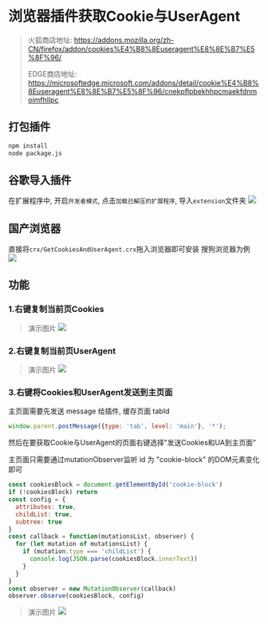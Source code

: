 ﻿# 浏览器插件获取Cookie与UserAgent
> 火狐商店地址: https://addons.mozilla.org/zh-CN/firefox/addon/cookies%E4%B8%8Euseragent%E8%8E%B7%E5%8F%96/
> 
> EDGE商店地址: https://microsoftedge.microsoft.com/addons/detail/cookie%E4%B8%8Euseragent%E8%8E%B7%E5%8F%96/cnekpflpbekhhpcmaekfdnmoimfhllpc

## 打包插件
```bash
npm install
node package.js
```

## 谷歌导入插件
在扩展程序中, 开启`开发者模式`, 点击`加载已解压的扩展程序`, 导入`extension`文件夹
![](./imgs/install.jpg)

## 国产浏览器
直接将`crx/GetCookiesAndUserAgent.crx`拖入浏览器即可安装
搜狗浏览器为例
![](./imgs/install2.jpg)

## 功能
### 1.右键复制当前页Cookies

>演示图片
![](./imgs/1.gif)


### 2.右键复制当前页UserAgent

>演示图片
![](./imgs/2.gif)


### 3.右键将Cookies和UserAgent发送到主页面
主页面需要先发送 message 给插件, 缓存页面 tabId
```javascript
window.parent.postMessage({type: 'tab', level: 'main'}, '*');
```
然后在要获取Cookie与UserAgent的页面右键选择"发送Cookies和UA到主页面"

主页面只需要通过mutationObserver监听 id 为 "cookie-block" 的DOM元素变化即可
```javascript
const cookiesBlock = document.getElementById('cookie-block')
if (!cookiesBlock) return
const config = {
  attributes: true,
  childList: true,
  subtree: true
}
const callback = function(mutationsList, observer) {
  for (let mutation of mutationsList) {
    if (mutation.type === 'childList') {
      console.log(JSON.parse(cookiesBlock.innerText))
    }
  }
}
const observer = new MutationObserver(callback)
observer.observe(cookiesBlock, config)
```

>演示图片
![](./imgs/3.gif)
